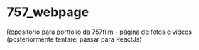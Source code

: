 # 757_webpage
 
 Repositório para portfolio da 757film - página de fotos e vídeos (posteriormente tentarei passar para ReactJs)
